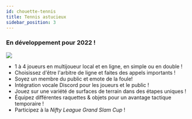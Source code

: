 ```yaml
---
id: chouette-tennis
title: Tennis astucieux
sidebar_position: 3
---
```


### En développement pour 2022 !

![](/img/NiftyTennis.jpeg)

- 1 à 4 joueurs en multijoueur local et en ligne, en simple ou en double !
- Choisissez d'être l'arbitre de ligne et faites des appels importants !
- Soyez un membre du public et emote de la foule!
- Intégration vocale Discord pour les joueurs et le public !
- Jouez sur une variété de surfaces de terrain dans des étapes uniques !
- Équipez différentes raquettes & objets pour un avantage tactique temporaire !
- Participez à la _Nifty League Grand Slam Cup_ !
